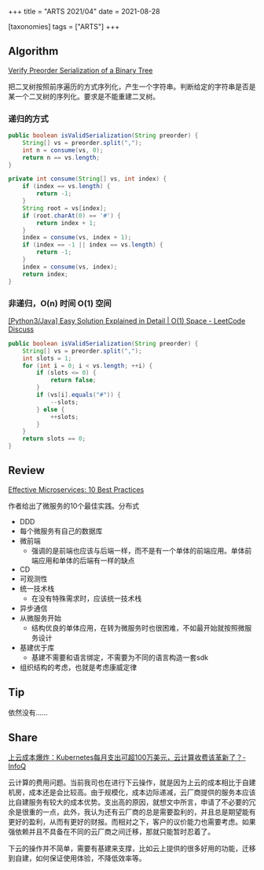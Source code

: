 +++
title = "ARTS 2021/04"
date = 2021-08-28

[taxonomies]
tags = ["ARTS"]
+++

## Algorithm

[Verify Preorder Serialization of a Binary Tree](https://leetcode.com/problems/verify-preorder-serialization-of-a-binary-tree/)

把二叉树按照前序遍历的方式序列化，产生一个字符串。判断给定的字符串是否是某一个二叉树的序列化。要求是不能重建二叉树。

### 递归的方式
```java
public boolean isValidSerialization(String preorder) {
	String[] vs = preorder.split(",");
	int n = consume(vs, 0);
	return n == vs.length;
}

private int consume(String[] vs, int index) {
	if (index == vs.length) {
		return -1;
	}
	String root = vs[index];
	if (root.charAt(0) == '#') {
		return index + 1;
	}
	index = consume(vs, index + 1);
	if (index == -1 || index == vs.length) {
		return -1;
	}
	index = consume(vs, index);
	return index;
}
```

### 非递归，O(n) 时间 O(1) 空间
[[Python3/Java] Easy Solution Explained in Detail | O(1) Space - LeetCode Discuss](https://leetcode.com/problems/verify-preorder-serialization-of-a-binary-tree/discuss/1426956/Python3Java-Easy-Solution-Explained-in-Detail-or-O(1)-Space)

```java
public boolean isValidSerialization(String preorder) {
	String[] vs = preorder.split(",");
	int slots = 1;
	for (int i = 0; i < vs.length; ++i) {
		if (slots <= 0) {
			return false;
		}
		if (vs[i].equals("#")) {
			--slots;
		} else {
			++slots;
		}
	}
	return slots == 0;
}
```

## Review

[Effective Microservices: 10 Best Practices](https://towardsdatascience.com/effective-microservices-10-best-practices-c6e4ba0c6ee2)

作者给出了微服务的10个最佳实践。分布式
- DDD
- 每个微服务有自己的数据库
- 微前端
	- 强调的是前端也应该与后端一样，而不是有一个单体的前端应用。单体前端应用和单体的后端有一样的缺点
- CD
- 可观测性
- 统一技术栈
	- 在没有特殊需求时，应该统一技术栈
- 异步通信
- 从微服务开始
	- 结构优良的单体应用，在转为微服务时也很困难，不如最开始就按照微服务设计
- 基建优于库
	- 基建不需要和语言绑定，不需要为不同的语言构造一套sdk
- 组织结构的考虑，也就是考虑康威定律

## Tip

依然没有……

## Share

[上云成本爆炸：Kubernetes每月支出可超100万美元，云计算收费该革新了？-InfoQ](https://www.infoq.cn/article/A7aMYdry8qfHpSu44t5j)

云计算的费用问题。当前我司也在进行下云操作，就是因为上云的成本相比于自建机房，成本还是会比较高。由于规模化，成本边际递减，云厂商提供的服务本应该比自建服务有较大的成本优势。支出高的原因，就想文中所言，申请了不必要的冗余是很重的一点，此外，我认为还有云厂商的总是需要盈利的，并且总是期望能有更好的盈利，从而有更好的财报。而相对之下，客户的议价能力也需要考虑。如果强依赖并且不具备在不同的云厂商之间迁移，那就只能暂时忍着了。

下云的操作并不简单，需要有基建来支撑，比如云上提供的很多好用的功能，迁移到自建，如何保证使用体验，不降低效率等。

